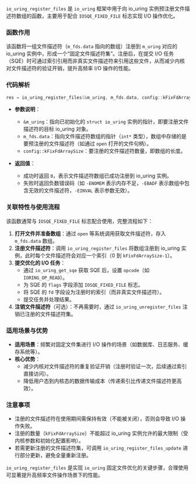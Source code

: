 `io_uring_register_files` 是 `io_uring` 框架中用于向 io_uring 实例预注册文件描述符数组的函数，主要用于配合 `IOSQE_FIXED_FILE` 标志实现 I/O 操作优化。

### 函数作用
该函数将一组文件描述符（`m_fds.data` 指向的数组）注册到 `m_uring` 对应的 io_uring 实例中，形成一个“固定文件描述符集”。注册后，在提交 I/O 任务（SQE）时可通过索引引用而非真实文件描述符来引用这些文件，从而减少内核对文件描述符的验证开销，提升高频率 I/O 操作的性能。

### 代码解析
```c
res = io_uring_register_files(&m_uring, m_fds.data, config::kFixFdArraySize);
```

- **参数说明**：
  - `&m_uring`：指向已初始化的 `struct io_uring` 实例的指针，即要注册文件描述符的目标 io_uring 对象。
  - `m_fds.data`：指向文件描述符数组的指针（`int*` 类型），数组中存储的是要预注册的文件描述符（如通过 `open` 打开的文件句柄）。
  - `config::kFixFdArraySize`：要注册的文件描述符数量，即数组的长度。

- **返回值**：
  - 成功时返回 `0`，表示文件描述符数组已成功注册到 io_uring 实例。
  - 失败时返回负数错误码（如 `-ENOMEM` 表示内存不足，`-EBADF` 表示数组中包含无效的文件描述符，`-EINVAL` 表示参数无效）。

### 关联特性与使用流程
该函数通常与 `IOSQE_FIXED_FILE` 标志配合使用，完整流程如下：
1. **打开文件并准备数组**：通过 `open` 等系统调用获取文件描述符，存入 `m_fds.data` 数组。
2. **注册文件描述符**：调用 `io_uring_register_files` 将数组注册到 io_uring 实例，此时每个文件描述符会对应一个索引（0 到 `kFixFdArraySize-1`）。
3. **提交优化的 I/O 任务**：
   - 通过 `io_uring_get_sqe` 获取 SQE 后，设置 `opcode`（如 `IORING_OP_READ`）。
   - 为 SQE 的 `flags` 字段添加 `IOSQE_FIXED_FILE` 标志。
   - 将 SQE 的 `fd` 字段设为注册时的索引（而非真实文件描述符）。
   - 提交任务并处理结果。
4. **注销文件描述符**（可选）：不再需要时，通过 `io_uring_unregister_files` 注销已注册的文件描述符集。

### 适用场景与优势
- **适用场景**：频繁对固定文件集进行 I/O 操作的场景（如数据库、日志服务、缓存系统等）。
- **核心优势**：
  - 减少内核对文件描述符的重复验证开销（注册时验证一次，后续通过索引直接访问）。
  - 降低用户态到内核态的数据传输成本（传递索引比传递文件描述符更高效）。

### 注意事项
- 注册的文件描述符在使用期间需保持有效（不能被关闭），否则会导致 I/O 操作失败。
- 注册的数量（`kFixFdArraySize`）不能超过 io_uring 实例允许的最大限制（受内核参数和初始化配置影响）。
- 若需更新注册的文件描述符集，可调用 `io_uring_register_files_update` 进行部分更新，避免全量重新注册。

`io_uring_register_files` 是实现 `io_uring` 固定文件优化的关键步骤，合理使用可显著提升高频率文件操作场景下的性能。
